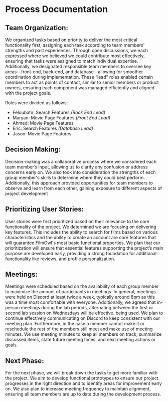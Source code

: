 # Process Documentation

## Team Organization:

We organized tasks based on priority to deliver the most critical functionality first, assigning each task according to team members' strengths and past experiences. Through open discussions, we each expressed where we believed we could contribute most effectively, ensuring that tasks were assigned to match individual expertise. Additionally, we designated responsible team members to oversee key areas—front-end, back-end, and database—allowing for smoother coordination during implementation. These “lead” roles enabled certain members to act as points of contact, similar to senior members or product owners, ensuring each component was managed efficiently and aligned with the project goals.

Roles were divided as follows:

- Feloubatir: Search Features _(Back End Lead)_
- Maryan: Movie Page Features _(Front End Lead)_
- Ahmed: Movie Page Features
- Eric: Search Features _(Database Lead)_
- Jason: Movie Page Features

## Decision Making:

Decision-making was a collaborative process where we considered each team member’s input, allowing us to clarify any confusion or address concerns early on. We also took into consideration the strengths of each group member's skills to determine where they could best perform. Additionally, this approach provided opportunities for team members to observe and learn from each other, gaining exposure to different aspects of project development

## Prioritizing User Stories:

User stories were first prioritized based on their relevance to the core functionality of the project. We determined we are focusing on delivering key features. This includes the ability to search for films based on various characteristics and the ability to create an account are core features that will guarantee FilmOwl's most basic functional properties. We plan that our prioritization will ensure that essential features supporting the project’s main purpose are developed early, providing a strong foundation for additional functionality like reviews, and profile personalization.

## Meetings: 

Meetings were scheduled based on the availability of each group member to maximize the amount 
of participants in meetings. In general, meetings were held on Discord at least twice a week, 
typically around 8pm as this was a time most comfortable with everyone. Additionally, we agreed that in-person meetings during the lab periods, alternating between the first or second lab session 
on Wednesdays will be effective. being used. We plan to continue effectively communicating on Discord to keep consistent with our meeting plan. Furthermore, in the case a member cannot make it or reschedule the rest of the members still meet and make use of meeting minutes. We use meeting minutes to keep all members on track, summarize discussed items, state future meeting times, and next meeting actions or goals.

## Next Phase:

For the next phase, we will break down the tasks to get more familiar with the project. We aim to develop functional prototypes to ensure our project progresses in the right direction and to identify areas for improvement early on. We also plan to increase meeting frequency to maintain alignment, ensuring all team members are up to date during the development process.
